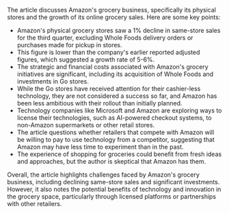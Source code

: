 The article discusses Amazon's grocery business, specifically its physical stores and the growth of its online grocery sales. Here are some key points:

* Amazon's physical grocery stores saw a 1% decline in same-store sales for the third quarter, excluding Whole Foods delivery orders or purchases made for pickup in stores.
* This figure is lower than the company's earlier reported adjusted figures, which suggested a growth rate of 5-6%.
* The strategic and financial costs associated with Amazon's grocery initiatives are significant, including its acquisition of Whole Foods and investments in Go stores.
* While the Go stores have received attention for their cashier-less technology, they are not considered a success so far, and Amazon has been less ambitious with their rollout than initially planned.
* Technology companies like Microsoft and Amazon are exploring ways to license their technologies, such as AI-powered checkout systems, to non-Amazon supermarkets or other retail stores.
* The article questions whether retailers that compete with Amazon will be willing to pay to use technology from a competitor, suggesting that Amazon may have less time to experiment than in the past.
* The experience of shopping for groceries could benefit from fresh ideas and approaches, but the author is skeptical that Amazon has them.

Overall, the article highlights challenges faced by Amazon's grocery business, including declining same-store sales and significant investments. However, it also notes the potential benefits of technology and innovation in the grocery space, particularly through licensed platforms or partnerships with other retailers.